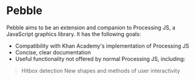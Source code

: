 # Pebble
Pebble aims to be an extension and companion to Processing JS, a JavaScript graphics library.
It has the following goals:
* Compatibility with Khan Academy's implementation of Processing JS
* Concise, clear documentation
* Useful functionality not offered by normal Processing JS, including:
> Hitbox detection
> New shapes and methods of user interactivity

